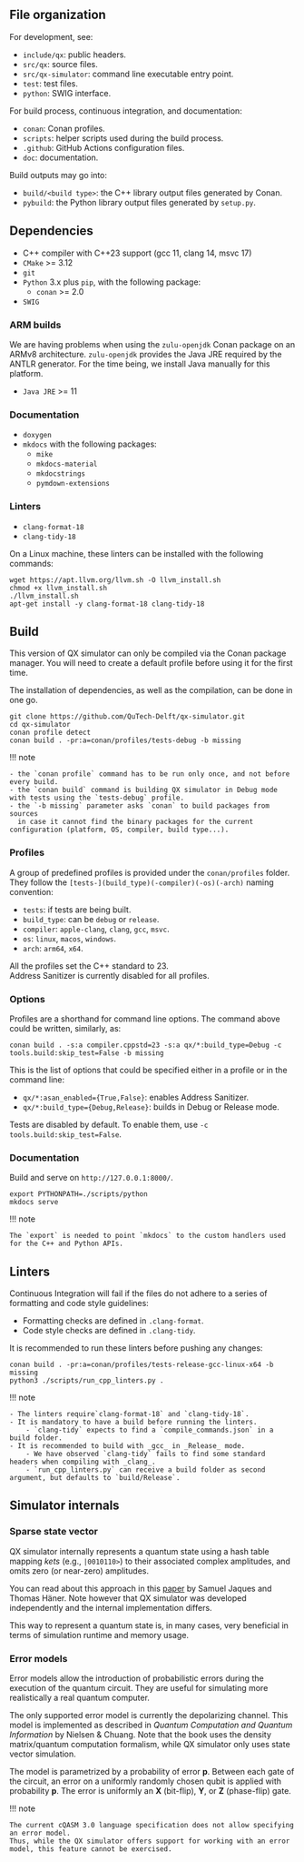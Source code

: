 ## File organization

For development, see:

- `include/qx`: public headers.
- `src/qx`: source files.
- `src/qx-simulator`: command line executable entry point.
- `test`: test files.
- `python`: SWIG interface.

For build process, continuous integration, and documentation:

- `conan`: Conan profiles.
- `scripts`: helper scripts used during the build process.
- `.github`: GitHub Actions configuration files.
- `doc`: documentation.

Build outputs may go into:

- `build/<build type>`: the C++ library output files generated by Conan.
- `pybuild`: the Python library output files generated by `setup.py`.

## Dependencies

- C++ compiler with C++23 support (gcc 11, clang 14, msvc 17)
- `CMake` >= 3.12
- `git`
- `Python` 3.x plus `pip`, with the following package:
    - `conan` >= 2.0
- `SWIG`

### ARM builds

We are having problems when using the `zulu-openjdk` Conan package on an ARMv8 architecture.
`zulu-openjdk` provides the Java JRE required by the ANTLR generator.
For the time being, we install Java manually for this platform.

- `Java JRE` >= 11

### Documentation

- `doxygen`
- `mkdocs` with the following packages:
    - `mike`
    - `mkdocs-material`
    - `mkdocstrings`
    - `pymdown-extensions`

### Linters

- `clang-format-18`
- `clang-tidy-18`

On a Linux machine, these linters can be installed with the following commands:

```shell
wget https://apt.llvm.org/llvm.sh -O llvm_install.sh
chmod +x llvm_install.sh
./llvm_install.sh
apt-get install -y clang-format-18 clang-tidy-18
```

## Build

This version of QX simulator can only be compiled via the Conan package manager.
You will need to create a default profile before using it for the first time.

The installation of dependencies, as well as the compilation, can be done in one go.

```shell
git clone https://github.com/QuTech-Delft/qx-simulator.git
cd qx-simulator
conan profile detect
conan build . -pr:a=conan/profiles/tests-debug -b missing
```

!!! note

    - the `conan profile` command has to be run only once, and not before every build.
    - the `conan build` command is building QX simulator in Debug mode with tests using the `tests-debug` profile.
    - the `-b missing` parameter asks `conan` to build packages from sources
      in case it cannot find the binary packages for the current configuration (platform, OS, compiler, build type...).

### Profiles

A group of predefined profiles is provided under the `conan/profiles` folder.  
They follow the `[tests-](build_type)(-compiler)(-os)(-arch)` naming convention:

- `tests`: if tests are being built.
- `build_type`: can be `debug` or `release`.
- `compiler`: `apple-clang`, `clang`, `gcc`, `msvc`.
- `os`: `linux`, `macos`, `windows`.
- `arch`: `arm64`, `x64`.

All the profiles set the C++ standard to 23.  
Address Sanitizer is currently disabled for all profiles.

### Options

Profiles are a shorthand for command line options. The command above could be written, similarly, as:

```shell
conan build . -s:a compiler.cppstd=23 -s:a qx/*:build_type=Debug -c tools.build:skip_test=False -b missing
```

This is the list of options that could be specified either in a profile or in the command line:

- `qx/*:asan_enabled={True,False}`: enables Address Sanitizer.
- `qx/*:build_type={Debug,Release}`: builds in Debug or Release mode.

Tests are disabled by default. To enable them, use `-c tools.build:skip_test=False`.

### Documentation

Build and serve on `http://127.0.0.1:8000/`.

```shell
export PYTHONPATH=./scripts/python
mkdocs serve
```

!!! note

    The `export` is needed to point `mkdocs` to the custom handlers used for the C++ and Python APIs.

## Linters

Continuous Integration will fail if the files do not adhere to a series of formatting and code style guidelines:

- Formatting checks are defined in `.clang-format`.
- Code style checks are defined in `.clang-tidy`.

It is recommended to run these linters before pushing any changes:

```shell
conan build . -pr:a=conan/profiles/tests-release-gcc-linux-x64 -b missing
python3 ./scripts/run_cpp_linters.py .
```

!!! note

    - The linters require`clang-format-18` and `clang-tidy-18`. 
    - It is mandatory to have a build before running the linters.
        - `clang-tidy` expects to find a `compile_commands.json` in a build folder.
    - It is recommended to build with _gcc_ in _Release_ mode.
        - We have observed `clang-tidy` fails to find some standard headers when compiling with _clang_.
        - `run_cpp_linters.py` can receive a build folder as second argument, but defaults to `build/Release`.

## Simulator internals

### Sparse state vector

QX simulator internally represents a quantum state using a hash table
mapping _kets_ (e.g., `|0010110>`) to their associated complex amplitudes,
and omits zero (or near-zero) amplitudes.

You can read about this approach in this [paper](https://dl.acm.org/doi/10.1145/3491248)
by Samuel Jaques and Thomas Häner.
Note however that QX simulator was developed independently and the internal implementation differs.

This way to represent a quantum state is, in many cases, very beneficial
in terms of simulation runtime and memory usage.

### Error models

Error models allow the introduction of probabilistic errors during the execution of the quantum circuit.
They are useful for simulating more realistically a real quantum computer.

The only supported error model is currently the depolarizing channel.
This model is implemented as described in *Quantum Computation and Quantum Information* by Nielsen & Chuang.
Note that the book uses the density matrix/quantum computation formalism,
while QX simulator only uses state vector simulation.

The model is parametrized by a probability of error **p**.
Between each gate of the circuit, an error on a uniformly randomly chosen qubit is applied with probability **p**.
The error is uniformly an **X** (bit-flip), **Y**, or **Z** (phase-flip) gate.

!!! note

    The current cQASM 3.0 language specification does not allow specifying an error model.
    Thus, while the QX simulator offers support for working with an error model, this feature cannot be exercised.
